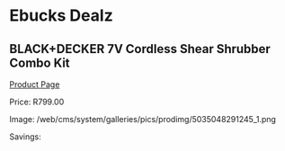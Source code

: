 
# Ebucks Dealz
## BLACK+DECKER 7V Cordless Shear Shrubber Combo Kit
[Product Page](https://www.ebucks.com/web/shop/productSelected.do?prodId=1069187943&catId=363410833)

Price: R799.00

Image: /web/cms/system/galleries/pics/prodimg/5035048291245_1.png

Savings: 


	